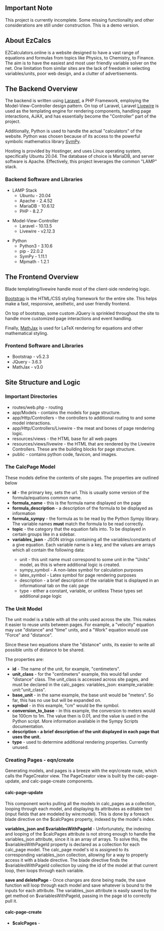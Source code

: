 ## Important Note

This project is currently incomplete. Some missing functionality and other considerations are still under construction. This is a demo version.

## About EzCalcs

EZCalculators.online is a website designed to have a vast range of equations and formulas from topics like Physics, to Chemistry, to Finance. The aim is to have the easiest and most user friendly variable solver on the net. One limitation from similar sites are the lack of freedom in selecting variables/units, poor web design, and a clutter of advertisements. 

## The Backend Overview

The backend is written using [Laravel](https://laravel.com/docs/10.x/readme), a PHP Framework, employing the Model-View-Controller design pattern. On top of Laravel, Laravel [Livewire](https://laravel-livewire.com/docs/2.x/events) is used as the templating engine for rendering components, handling page interactions, AJAX, and has essentially become the "Controller" part of the project. 

Additionally, Python is used to handle the actual "calculators" of the website. Python was chosen because of its access to the powerful symbolic mathematics library [SymPy](https://www.sympy.org/en/index.html). 

Hosting is provided by Hostinger, and uses Linux operating system, specifically Ubuntu 20.04. The database of choice is MariaDB, and server software is Apache. Effectively, this project leverages the common "LAMP" stack. 

### Backend Software and Libraries

<ul>
    <li>LAMP Stack
        <ul>
            <li>Ubuntu - 20.04</li>
            <li>Apache - 2.4.52</li>
            <li>MariaDB - 10.6.12</li>
            <li>PHP - 8.2.7</li>
        </ul>
    </li>

</ul>

<ul>
    <li>Model-View-Controller
        <ul> 
            <li>Laravel - 10.13.5</li>
            <li>Livewire - v2.12.3</li>
        </ul>
    </li>
</ul>

<ul>   
    <li>Python
        <ul>
            <li>Python3 - 3.10.6</li>
            <li>pip - 22.0.2</li>
            <li>SymPy - 1.11.1</li>
            <li>Mpmath - 1.2.1</li>
        </ul>
    </li>
</ul>

## The Frontend Overview

Blade templating/livewire handle most of the client-side rendering logic.

[Bootstrap](https://getbootstrap.com/) is the HTML/CSS styling framework for the entire site. This helps make a fast, responsive, aesthetic, and user friendly frontend.

On top of bootstrap, some custom JQuery is sprinkled throughout the site to handle more customized page interactions and event handling.

Finally, [MathJax](https://docs.mathjax.org/en/v3.2-latest/upgrading/whats-new-3.0.html) is used for LaTeX rendering for equations and other mathematical styling.


### Frontend Software and Libraries
<ul>
    <li>Bootstrap - v5.2.3 </li>
    <li>JQuery - 3.6.3 </li>
    <li>MathJax - v3.0</li>
</ul>

## Site Structure and Logic

### Important Directories

<ul>
    <li>routes/web.php - routing</li>
    <li>app/Models - contains the models for page structure.</li>
    <li>app/Http/Controllers - the controllers to additional routing to and some model interactions.</li>
    <li>app/Http/Controllers/Livewire - the meat and bones of page rendering logic.</li>
    <li>resources/views - the HTML base for all web pages</li>
    <li>resources/views/livewire - the HTML that are rendered by the Livewire Controllers. These are the building blocks for page structure.</li>
    <li>public - contains python code, favicon, and images. </li>
</ul>

### The CalcPage Model

These models define the contents of site pages. The properties are outlined below
<ul>
    <li><strong>id</strong> - the primary key, sets the url. This is usually some version of the formula/equations common name. </li>
    <li><strong>formula_name</strong> - this is the formula name displayed on the page</li>
    <li><strong>formula_description</strong> - a description of the formula to be displayed as information</li>
    <li><strong>formula_sympy</strong> - the formula as to be read by the Python Sympy library. The variable names <strong>must</strong> match the formula to be read correctly.</li>
    <li><strong>topic</strong> - the category that the equation falls into. To be displayed in certain groups like in a sidebar.</li>
    <li>
        <strong>variables_json</strong> - JSON strings containing all the variables/constants of a give equation. Each variable name is a key, and the values are arrays which all contain the following data:
        </li>
    <ul>
            <li>unit - this unit name must correspond to some unit in the "Units" model, as this is where additional logic is created.</li>
            <li>sympy_symbol - A non-latex symbol for calculation purposes </li>
            <li>latex_symbol - Latex symbol for page rendering purposes</li>
            <li>description - a brief description of the variable that is displayed in an informational tab on the calc page</li>
            <li>type - either a constant, variable, or unitless These types set additional page logic</li>
    </ul>
</ul>

### The Unit Model

The unit model is a table with all the units used across the site. This makes it easier to reuse units between pages. For example, a "velocity" equation may use "distance" and "time" units, and a "Work" equation would use "Force" and "distance".

Since these two equations share the "distance" units, its easier to write all possible units of distance to be shared.

The properties are:
<ul>
    <li><strong>id</strong> - The name of the unit, for example, "centimeters".</li>
    <li><strong>unit_class</strong> - for the "centimeters" example, this would fall under "distance" class. The unit_class is accessed across site pages, and must be declared in the calc_pages: variables_json: example_variable: unit:"unit_class".</li>
    <li><strong>base_unit</strong> - in the same example, the base unit would be "meters". So far, this has no use but will be expanded on. </li>
    <li><strong>symbol</strong> - in this example, "cm" would be the symbol. </li>
    <li><strong>conversion_to_base</strong> - in this example, the conversion to meters would be 100cm to 1m. The value then is 0.01, and the value is used in the Python script. More information available in the Sympy Scripts documentation. </li>
    <li><strong>description - a brief description of the unit displayed in each page that uses the unit.</strong></li>
    <li><strong>type</strong> - used to determine additional rendering properties. Currently unused.</li>
</ul>

### Creating Pages - eqn/create

Generating models, and pages is a breeze with the eqn/create route, which calls the PageCreator view. The PageCreator view is built by the calc-page-update, and calc-page-create components.

#### calc-page-update

This component works pulling all the models in calc_pages as a collection, looping through each model, and displaying its attributes as editable text (input fields that are modeled by wire:model). This is done by a foreach blade directive on the $calcPages property, indexed by the model's index.

<strong>variables_json and $variablesWithPageId</strong> - Unfortunately, the indexing and looping of the $calcPages attribute is not strong enough to handle the variables_json attribute, since it is an array of arrays. To solve this, the $variablesWithPageId property is declared as a collection for each calc_page model. The calc_page model's id is assigned to its corresponding variables_json collection, allowing for a way to properly access it with a blade directive. The blade directive finds the $variablesWithPageId collection by using the id of the model at that current loop, then loops through each variable.

<strong>save and deletePage</strong> - Once changes are done being made, the save function will loop through each model and save whatever is bound to the inputs for each attribute. The variables_json attribute is easily saved by the get method on $variablesWithPageId, passing in the page id to correctly pull it.

#### calc-page-create


<ul>
    <li>
        <strong>$calcPages</strong> - 
    </li>
    
</ul>

